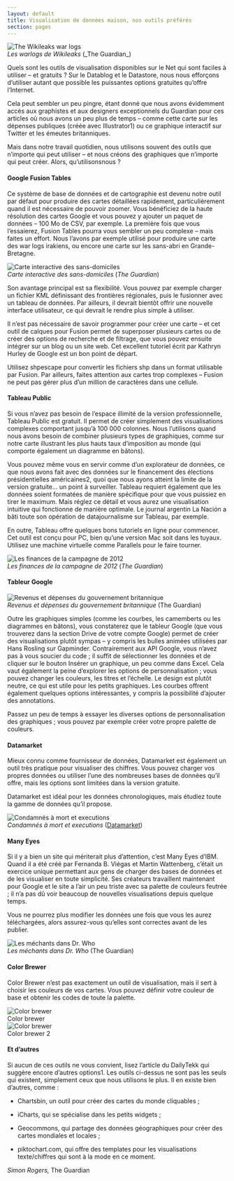 ```yaml
---
layout: default
title: Visualisation de données maison, nos outils préférés
section: pages
---
```


<div id="FIG0621" class="imageblock">
<div class="content">
<img alt="The Wikileaks war logs" src="../figs/incoming/06-LL-01.jpg"></div>
<div class="title"><em>Les warlogs de Wikileaks</em> (_The Guardian_)</div>
</div>

Quels sont les outils de visualisation disponibles sur le Net qui sont faciles à utiliser – et gratuits ? Sur le Datablog et le Datastore, nous nous efforçons d’utiliser autant que possible les puissantes options gratuites qu’offre l’Internet.

Cela peut sembler un peu pingre, étant donné que nous avons évidemment accès aux graphistes et aux designers exceptionnels du Guardian pour ces articles où nous avons un peu plus de temps – comme cette carte sur les dépenses publiques (créée avec Illustrator1) ou ce graphique interactif sur Twitter et les émeutes britanniques.

Mais dans notre travail quotidien, nous utilisons souvent des outils que n’importe qui peut utiliser – et nous créons des graphiques que n’importe qui peut créer. Alors, qu’utilisonsnous ?

#### Google Fusion Tables

Ce système de base de données et de cartographie est devenu notre outil par défaut pour produire des cartes détaillées rapidement, particulièrement quand il est nécessaire de pouvoir zoomer. Vous bénéficiez de la haute résolution des cartes Google et vous pouvez y ajouter un paquet de données – 100 Mo de CSV, par exemple. La première fois que vous l’essaierez, Fusion Tables pourra vous sembler un peu complexe – mais faites un effort. Nous l’avons par exemple utilisé pour produire une carte des war logs irakiens, ou encore une carte sur les sans-abri en Grande-Bretagne.

<div id="FIG0622" class="imageblock">
<div class="content">
<img alt="Carte interactive des sans-domiciles" src="../figs/incoming/06-LL-02.jpg"></div>
<div class="title"><em>Carte interactive des sans-domiciles</em> (<em>The Guardian</em>)</div>
</div>

Son avantage principal est sa flexibilité. Vous pouvez par exemple charger un fichier KML définissant des frontières régionales, puis le fusionner avec un tableau de données. Par ailleurs, il devrait bientôt offrir une nouvelle interface utilisateur, ce qui devrait le rendre plus simple à utiliser.

Il n’est pas nécessaire de savoir programmer pour créer une carte – et cet outil de calques pour Fusion permet de superposer plusieurs cartes ou de créer des options de recherche et de filtrage, que vous pouvez ensuite intégrer sur un blog ou un site web. Cet excellent tutoriel écrit par Kathryn Hurley de Google est un bon point de départ.

Utilisez shpescape pour convertir les fichiers shp dans un format utilisable par Fusion. Par ailleurs, faites attention aux cartes trop complexes – Fusion ne peut pas gérer plus d’un million de caractères dans une cellule.

#### Tableau Public

Si vous n’avez pas besoin de l’espace illimité de la version professionnelle, Tableau Public est gratuit. Il permet de créer simplement des visualisations complexes comportant jusqu’à 100 000 colonnes. Nous l’utilisons quand nous avons besoin de combiner plusieurs types de graphiques, comme sur notre carte illustrant les plus hauts taux d’imposition au monde (qui comporte également un diagramme en bâtons).

Vous pouvez même vous en servir comme d’un explorateur de données, ce que nous avons fait avec des données sur le financement des élections présidentielles américaines2, quoi que nous ayons atteint la limite de la version gratuite... un point à surveiller. Tableau requiert également que les données soient formatées de manière spécifique pour que vous puissiez en tirer le maximum. Mais réglez ce détail et vous aurez une visualisation intuitive qui fonctionne de manière optimale. Le journal argentin La Nación a bâti toute son opération de datajournalisme sur Tableau, par exemple.

En outre, Tableau offre quelques bons tutoriels en ligne pour commencer. Cet outil est conçu pour PC, bien qu’une version Mac soit dans les tuyaux. Utilisez une machine virtuelle comme Parallels pour le faire tourner.

<div id="FIG0622a" class="imageblock">
<div class="content">
<img alt="Les finances de la campagne de 2012" src="../figs/incoming/06-LL-03.png"></div>
<div class="title"><em>Les finances de la campagne de 2012</em> (<em>The Guardian</em>)</div>
</div>

#### Tableur Google

<div id="FIG0623" class="imageblock">
<div class="content">
<img alt="Revenus et dépenses du gouvernement britannique" src="../figs/incoming/06-LL-04.jpg"></div>
<div class="title"><em>Revenus et dépenses du gouvernement britannique</em> (The Guardian)</div>
</div>

Outre les graphiques simples (comme les courbes, les camemberts ou les diagrammes en bâtons), vous constaterez que le tableur Google (que vous trouverez dans la section Drive de votre compte Google) permet de créer des visualisations plutôt sympas – y compris les bulles animées utilisées par Hans Rosling sur Gapminder. Contrairement aux API Google, vous n’avez pas à vous soucier du code ; il suffit de sélectionner les données et de cliquer sur le bouton Insérer un graphique, un peu comme dans Excel. Cela vaut également la peine d’explorer les options de personnalisation ; vous pouvez changer les couleurs, les titres et l’échelle. Le design est plutôt neutre, ce qui est utile pour les petits graphiques. Les courbes offrent également quelques options intéressantes, y compris la possibilité d’ajouter des annotations.

Passez un peu de temps à essayer les diverses options de personnalisation des graphiques ; vous pouvez par exemple créer votre propre palette de couleurs.

#### Datamarket

Mieux connu comme fournisseur de données, Datamarket est également un outil très pratique pour visualiser des chiffres. Vous pouvez charger vos propres données ou utiliser l’une des nombreuses bases de données qu’il offre, mais les options sont limitées dans la version gratuite.

Datamarket est idéal pour les données chronologiques, mais étudiez toute la gamme de données qu’il propose.

<div id="FIG0624" class="imageblock">
<div class="content">
<img alt="Condamnés à mort et executions" src="../figs/incoming/06-LL-05.jpg"></div>
<div class="title"><em>Condamnés à mort et executions</em> (<a href="http://datamarket.com/">Datamarket</a>)</div>
</div>

#### Many Eyes

Si il y a bien un site qui mériterait plus d’attention, c’est Many Eyes d’IBM. Quand il a été créé par Fernanda B. Viégas et Martin Wattenberg, c’était un exercice unique permettant aux gens de charger des bases de données et de les visualiser en toute simplicité. Ses créateurs travaillent maintenant pour Google et le site a l’air un peu triste avec sa palette de couleurs feutrée ; il n’a pas dû voir beaucoup de nouvelles visualisations depuis quelque temps.

Vous ne pourrez plus modifier les données une fois que vous les aurez téléchargées, alors assurez-vous qu’elles sont correctes avant de les publier.

<div id="FIG0625" class="imageblock">
<div class="content">
<img alt="Les méchants dans Dr. Who" src="../figs/incoming/06-LL-06.jpg"></div>
<div class="title"><em>Les méchants dans Dr. Who</em> (The Guardian)</div>
</div>

#### Color Brewer

Color Brewer n’est pas exactement un outil de visualisation, mais il sert à choisir les couleurs de vos cartes. Vous pouvez définir votre couleur de base et obtenir les codes de toute la palette.

<div id="FIG0627" class="imageblock">
<div class="content">
<img alt="Color brewer" src="../figs/incoming/06-LL-08.jpg"></div>
<div class="title">Color brewer</div>
</div>

<div id="FIG0628" class="imageblock">
<div class="content">
<img alt="Color brewer" src="../figs/incoming/06-LL-09.jpg"></div>
<div class="title">Color brewer 2</div>
</div>

#### Et d’autres

Si aucun de ces outils ne vous convient, lisez l’article du DailyTekk qui suggère encore d’autres options1. Les outils ci-dessus ne sont pas les seuls qui existent, simplement ceux que nous utilisons le plus. Il en existe bien d’autres, comme :

* Chartsbin, un outil pour créer des cartes du monde cliquables ;

* iCharts, qui se spécialise dans les petits widgets ;

* Geocommons, qui partage des données géographiques pour créer des cartes mondiales et locales ;

* piktochart.com, qui offre des templates pour les visualisations texte/chiffres qui sont à la mode en ce moment.

_Simon Rogers,_ The Guardian